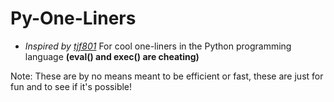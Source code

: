 # Py-One-Liners
* *Inspired by [tjf801](https://github.com/tjf801)*
For cool one-liners in the Python programming language **(eval() and exec() are cheating)**

Note: These are by no means meant to be efficient or fast, these are just for fun and to see if it's possible!
